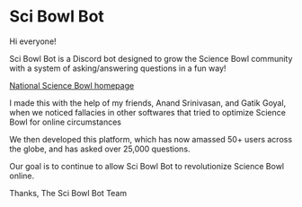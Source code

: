 # Sci Bowl Bot

Hi everyone!

Sci Bowl Bot is a Discord bot designed to grow the Science Bowl community with a system of asking/answering questions in a fun way!

[National Science Bowl homepage](https://science.osti.gov/wdts/nsb/About)

I made this with the help of my friends, Anand Srinivasan, and Gatik Goyal, when we noticed fallacies in other softwares that tried to optimize Science Bowl for online circumstances

We then developed this platform, which has now amassed 50+ users across the globe, and has asked over 25,000 questions.

Our goal is to continue to allow Sci Bowl Bot to revolutionize Science Bowl online.


Thanks,
The Sci Bowl Bot Team
